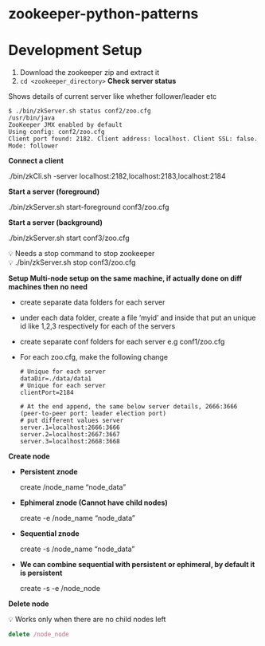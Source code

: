 # zookeeper-python-patterns

# Development Setup

1. Download the zookeeper zip and extract it
2. ```cd <zookeeper_directory>```
**Check server status**

Shows details of current server like whether follower/leader etc

```
$ ./bin/zkServer.sh status conf2/zoo.cfg
/usr/bin/java
ZooKeeper JMX enabled by default
Using config: conf2/zoo.cfg
Client port found: 2182. Client address: localhost. Client SSL: false.
Mode: follower

```

**Connect a client**

./bin/zkCli.sh -server localhost:2182,localhost:2183,localhost:2184

**Start a server (foreground)**

./bin/zkServer.sh start-foreground conf3/zoo.cfg

**Start a server (background)**

./bin/zkServer.sh start conf3/zoo.cfg

<aside>
💡 Needs a stop command to stop zookeeper

</aside>

<aside>
💡 ./bin/zkServer.sh stop conf3/zoo.cfg

</aside>

**Setup Multi-node setup on the same machine, if actually done on diff machines then no need**

- create separate data folders for each server
- under each data folder, create a file ‘myid’ and inside that put an unique id like 1,2,3 respectively for each of the servers
- create separate conf folders for each server e.g conf1/zoo.cfg
- For each zoo.cfg, make the following change
    
    ```
    # Unique for each server
    dataDir=./data/data1
    # Unique for each server
    clientPort=2184
    
    # At the end append, the same below server details, 2666:3666 (peer-to-peer port: leader election port)
    # put different values server
    server.1=localhost:2666:3666
    server.2=localhost:2667:3667
    server.3=localhost:2668:3668
    ```
    

**Create node**

- **Persistent znode**
    
    create /node_name “node_data”
    
- **Ephimeral znode (Cannot have child nodes)**
    
    create -e /node_name “node_data”
    
- **Sequential znode**
    
    create -s /node_name “node_data”
    
- **We can combine sequential with persistent or ephimeral, by default it is persistent**
    
    create -s -e /node_node 
    

**Delete node**

<aside>
💡 Works only when there are no child nodes left

```jsx
delete /node_node 
```

</aside>

